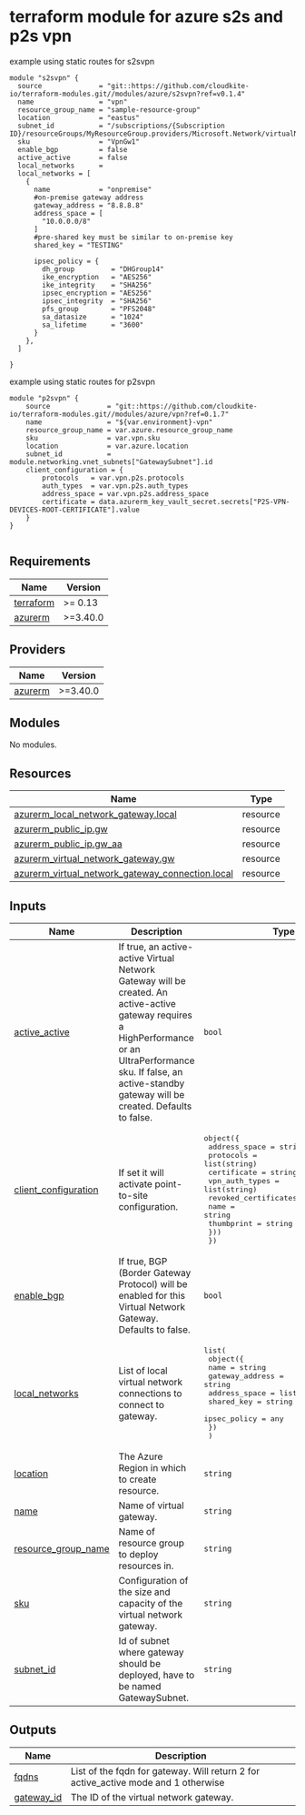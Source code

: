 # terraform module for azure s2s and p2s vpn

example using static routes for s2svpn

```shell
module "s2svpn" {
  source              = "git::https://github.com/cloudkite-io/terraform-modules.git//modules/azure/s2svpn?ref=v0.1.4"
  name                = "vpn"
  resource_group_name = "sample-resource-group"
  location            = "eastus"
  subnet_id           = "/subscriptions/{Subscription ID}/resourceGroups/MyResourceGroup.providers/Microsoft.Network/virtualNetworks/MyNet/subnets/MySubnet"
  sku                 = "VpnGw1"
  enable_bgp          = false
  active_active       = false
  local_networks      =
  local_networks = [
    {
      name            = "onpremise"
      #on-premise gateway address
      gateway_address = "8.8.8.8"
      address_space = [
        "10.0.0.0/8"
      ]
      #pre-shared key must be similar to on-premise key
      shared_key = "TESTING"

      ipsec_policy = {
        dh_group         = "DHGroup14"
        ike_encryption   = "AES256"
        ike_integrity    = "SHA256"
        ipsec_encryption = "AES256"
        ipsec_integrity  = "SHA256"
        pfs_group        = "PFS2048"
        sa_datasize      = "1024"
        sa_lifetime      = "3600"
      }
    },
  ]

}
```

example using static routes for p2svpn

```shell
module "p2svpn" {
    source              = "git::https://github.com/cloudkite-io/terraform-modules.git//modules/azure/vpn?ref=0.1.7"
    name                = "${var.environment}-vpn"
    resource_group_name = var.azure.resource_group_name
    sku                 = var.vpn.sku
    location            = var.azure.location
    subnet_id           = module.networking.vnet_subnets["GatewaySubnet"].id
    client_configuration = {
        protocols   = var.vpn.p2s.protocols
        auth_types  = var.vpn.p2s.auth_types
        address_space = var.vpn.p2s.address_space
        certificate = data.azurerm_key_vault_secret.secrets["P2S-VPN-DEVICES-ROOT-CERTIFICATE"].value
    }
}


```

## Requirements

| Name | Version |
|------|---------|
| <a name="requirement_terraform"></a> [terraform](#requirement\_terraform) | >= 0.13 |
| <a name="requirement_azurerm"></a> [azurerm](#requirement\_azurerm) | >=3.40.0 |

## Providers

| Name | Version |
|------|---------|
| <a name="provider_azurerm"></a> [azurerm](#provider\_azurerm) | >=3.40.0 |

## Modules

No modules.

## Resources

| Name | Type |
|------|------|
| [azurerm_local_network_gateway.local](https://registry.terraform.io/providers/hashicorp/azurerm/latest/docs/resources/local_network_gateway) | resource |
| [azurerm_public_ip.gw](https://registry.terraform.io/providers/hashicorp/azurerm/latest/docs/resources/public_ip) | resource |
| [azurerm_public_ip.gw_aa](https://registry.terraform.io/providers/hashicorp/azurerm/latest/docs/resources/public_ip) | resource |
| [azurerm_virtual_network_gateway.gw](https://registry.terraform.io/providers/hashicorp/azurerm/latest/docs/resources/virtual_network_gateway) | resource |
| [azurerm_virtual_network_gateway_connection.local](https://registry.terraform.io/providers/hashicorp/azurerm/latest/docs/resources/virtual_network_gateway_connection) | resource |

## Inputs

| Name | Description | Type | Default | Required |
|------|-------------|------|---------|:--------:|
| <a name="input_active_active"></a> [active\_active](#input\_active\_active) | If true, an active-active Virtual Network Gateway will be created. An active-active gateway requires a HighPerformance or an UltraPerformance sku. If false, an active-standby gateway will be created. Defaults to false. | `bool` | `false` | no |
| <a name="input_client_configuration"></a> [client\_configuration](#input\_client\_configuration) | If set it will activate point-to-site configuration. | <pre>object({<br>    address_space  = string<br>    protocols      = list(string)<br>    certificate    = string<br>    vpn_auth_types = list(string)<br>    revoked_certificates = map(object({<br>      name = string<br>      thumbprint = string<br>    }))<br>  })</pre> | `null` | no |
| <a name="input_enable_bgp"></a> [enable\_bgp](#input\_enable\_bgp) | If true, BGP (Border Gateway Protocol) will be enabled for this Virtual Network Gateway. Defaults to false. | `bool` | `false` | no |
| <a name="input_local_networks"></a> [local\_networks](#input\_local\_networks) | List of local virtual network connections to connect to gateway. | <pre>list(<br>    object({<br>      name            = string<br>      gateway_address = string<br>      address_space   = list(string)<br>      shared_key      = string<br>      ipsec_policy    = any<br>    })<br>  )</pre> | `[]` | no |
| <a name="input_location"></a> [location](#input\_location) | The Azure Region in which to create resource. | `string` | n/a | yes |
| <a name="input_name"></a> [name](#input\_name) | Name of virtual gateway. | `string` | n/a | yes |
| <a name="input_resource_group_name"></a> [resource\_group\_name](#input\_resource\_group\_name) | Name of resource group to deploy resources in. | `string` | n/a | yes |
| <a name="input_sku"></a> [sku](#input\_sku) | Configuration of the size and capacity of the virtual network gateway. | `string` | n/a | yes |
| <a name="input_subnet_id"></a> [subnet\_id](#input\_subnet\_id) | Id of subnet where gateway should be deployed, have to be named GatewaySubnet. | `string` | n/a | yes |

## Outputs

| Name | Description |
|------|-------------|
| <a name="output_fqdns"></a> [fqdns](#output\_fqdns) | List of the fqdn for gateway. Will return 2 for active\_active mode and 1 otherwise |
| <a name="output_gateway_id"></a> [gateway\_id](#output\_gateway\_id) | The ID of the virtual network gateway. |
